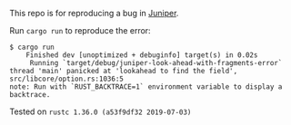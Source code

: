 This repo is for reproducing a bug in [Juniper][].

Run `cargo run` to reproduce the error:

```
$ cargo run
    Finished dev [unoptimized + debuginfo] target(s) in 0.02s
     Running `target/debug/juniper-look-ahead-with-fragments-error`
thread 'main' panicked at 'lookahead to find the field', src/libcore/option.rs:1036:5
note: Run with `RUST_BACKTRACE=1` environment variable to display a backtrace.
```

Tested on `rustc 1.36.0 (a53f9df32 2019-07-03)`

[Juniper]: https://github.com/graphql-rust/juniper
